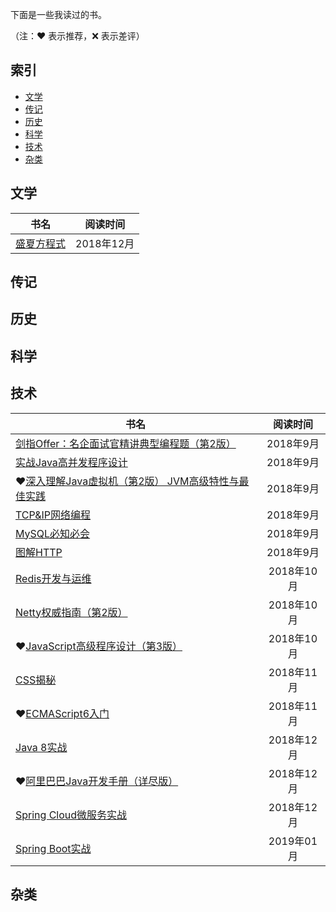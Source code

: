 下面是一些我读过的书。

（注：:heart: 表示推荐，:x: 表示差评）

## 索引

- [文学](#文学)
- [传记](#传记)
- [历史](#历史)
- [科学](#科学)
- [技术](#技术)
- [杂类](#杂类)

## 文学

|书名|阅读时间|
|---|:-:|
|[盛夏方程式](https://book.douban.com/subject/30317420/)|2018年12月|

## 传记

## 历史

## 科学

## 技术

|书名|阅读时间|
|---|:-:|
|[剑指Offer：名企面试官精讲典型编程题（第2版）](https://book.douban.com/subject/27008702/)|2018年9月|
|[实战Java高并发程序设计](https://book.douban.com/subject/26663605/)|2018年9月|
|:heart:[深入理解Java虚拟机（第2版） JVM高级特性与最佳实践](https://book.douban.com/subject/24722612/)|2018年9月|
|[TCP&IP网络编程](https://book.douban.com/subject/25911735/)|2018年9月|
|[MySQL必知必会](https://book.douban.com/subject/3354490/)|2018年9月|
|[图解HTTP](https://book.douban.com/subject/25863515/)|2018年9月|
|[Redis开发与运维](https://book.douban.com/subject/26971561/)|2018年10月|
|[Netty权威指南（第2版）](https://book.douban.com/subject/26663605/)|2018年10月|
|:heart:[JavaScript高级程序设计（第3版）](https://book.douban.com/subject/10546125/)|2018年10月|
|[CSS揭秘](https://book.douban.com/subject/26745943/)|2018年11月|
|:heart:[ECMAScript6入门](https://book.douban.com/subject/25966265/)|2018年11月|
|[Java 8实战](https://book.douban.com/subject/26772632/)|2018年12月|
|:heart:[阿里巴巴Java开发手册（详尽版）](https://book.douban.com/subject/27605355/)|2018年12月|
|[Spring Cloud微服务实战](https://book.douban.com/subject/27025912/)|2018年12月|
|[Spring Boot实战](https://book.douban.com/subject/26857423/)|2019年01月|

## 杂类
